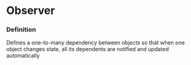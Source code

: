 # Observer

### Definition

Defines a one-to-many dependency between objects so that when one object changes state, all its
dependents are notified and updated automatically